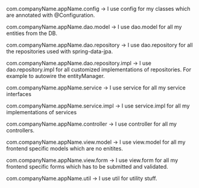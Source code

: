 com.companyName.appName.config -> 
I use config for my classes which are annotated with @Configuration.

com.companyName.appName.dao.model -> 
I use dao.model for all my entities from the DB.

com.companyName.appName.dao.repository -> 
I use dao.repository for all the repositories used with spring-data-jpa.

com.companyName.appName.dao.repository.impl -> 
I use dao.repository.impl for all customized implementations of repositories. 
For example to autowire the entityManager.

com.companyName.appName.service -> 
I use service for all my service interfaces

com.companyName.appName.service.impl -> 
I use service.impl for all my implementations of services

com.companyName.appName.controller -> 
I use controller for all my controllers.

com.companyName.appName.view.model -> 
I use view.model for all my frontend specific models which are no enitites.

com.companyName.appName.view.form -> 
I use view.form for all my frontend specific forms which has to be submitted and validated.

com.companyName.appName.util -> 
I use util for utility stuff.